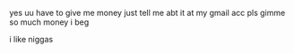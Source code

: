yes uu have to give me money just tell me abt it at my gmail acc pls gimme so much money i beg

i like niggas
